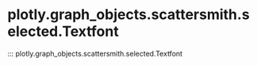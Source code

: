 # plotly.graph_objects.scattersmith.selected.Textfont

::: plotly.graph_objects.scattersmith.selected.Textfont
